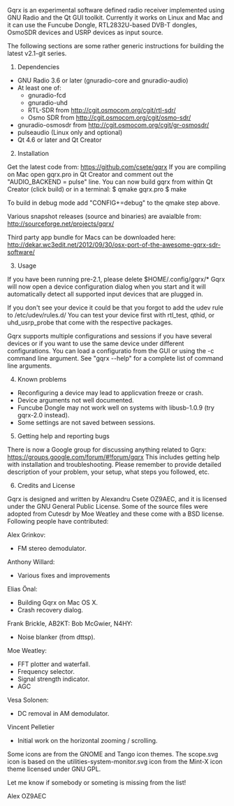 Gqrx is an experimental software defined radio receiver implemented using GNU Radio and the Qt GUI toolkit. Currently it works on Linux and Mac and it can use the Funcube Dongle, RTL2832U-based DVB-T dongles, OsmoSDR devices and USRP devices as input source.

The following sections are some rather generic instructions for building the latest v2.1-git series.


1. Dependencies

- GNU Radio 3.6 or later (gnuradio-core and gnuradio-audio)
- At least one of:
    - gnuradio-fcd
    - gnuradio-uhd
    - RTL-SDR from http://cgit.osmocom.org/cgit/rtl-sdr/
    - Osmo SDR from http://cgit.osmocom.org/cgit/osmo-sdr/
- gnuradio-osmosdr from http://cgit.osmocom.org/cgit/gr-osmosdr/
- pulseaudio (Linux only and optional)
- Qt 4.6 or later and Qt Creator


2. Installation

Get the latest code from: https://github.com/csete/gqrx
If you are compiling on Mac open gqrx.pro in Qt Creator and comment out the "AUDIO_BACKEND = pulse" line. You can now build gqrx from within Qt Creator (click build) or in a terminal:
$ qmake gqrx.pro
$ make

To build in debug mode add "CONFIG+=debug" to the qmake step above.

Various snapshot releases (source and binaries) are avaialble from:
http://sourceforge.net/projects/gqrx/

Third party app bundle for Macs can be downloaded here:
http://dekar.wc3edit.net/2012/09/30/osx-port-of-the-awesome-gqrx-sdr-software/


3. Usage

If you have been running pre-2.1, please delete $HOME/.config/gqrx/*
Gqrx will now open a device configuration dialog when you start and it will automatically detect all supported input devices that are plugged in.

If you don't see your device it could be that you forgot to add the udev rule to /etc/udev/rules.d/
You can test your device first with rtl_test, qthid, or uhd_usrp_probe that come with the respective packages.

Gqrx supports multiple configurations and sessions if you have several devices or if you want to use the same device under different configurations. You can load a configuratio from the GUI or using the -c command line argument. See "gqrx --help" for a complete list of command line arguments.


4. Known problems

- Reconfiguring a device may lead to applicvation freeze or crash.
- Device arguments not well documented.
- Funcube Dongle may not work well on systems with libusb-1.0.9 (try gqrx-2.0 instead).
- Some settings are not saved between sessions.


5. Getting help and reporting bugs

There is now a Google group for discussing anything related to Gqrx: https://groups.google.com/forum/#!forum/gqrx
This includes getting help with installation and troubleshooting. Please remember to provide detailed description of your problem, your setup, what steps you followed, etc.


6. Credits and License

Gqrx is designed and written by Alexandru Csete OZ9AEC, and it is licensed under the GNU General Public License.
Some of the source files were adopted from Cutesdr by Moe Weatley and these come with a BSD license.
Following people have contributed:

Alex Grinkov:
  - FM stereo demodulator.

Anthony Willard:
  - Various fixes and improvements

Elias Önal:
  - Building Gqrx on Mac OS X.
  - Crash recovery dialog.

Frank Brickle, AB2KT:
Bob McGwier, N4HY:
  - Noise blanker (from dttsp).

Moe Weatley:
  - FFT plotter and waterfall.
  - Frequency selector.
  - Signal strength indicator.
  - AGC

Vesa Solonen:
  - DC removal in AM demodulator.

Vincent Pelletier
  - Initial work on the horizontal zooming / scrolling.

Some icons are from the GNOME and Tango icon themes.
The scope.svg icon is based on the utilities-system-monitor.svg icon from the Mint-X icon theme licensed under GNU GPL.

Let me know if somebody or someting is missing from the list!

Alex OZ9AEC
